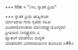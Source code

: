 +++
title = "೦೪೬ ಸ್ನಾತಕ ಪ್ರಿಯ"

+++
ಸ್ನಾತಕ ಪ್ರಿಯ ಋತ್ವಿಗಾಚಾ  
ರ್ಯಾತಿಶಯ ಗುರು ನೃಪರು ಸಹಿತೀ  
ಭೂತಳದೊಳಿಂತಾರು ಮಾನಿಸರಘ್ರ್ಯಯೋಗ್ಯರಲೆ  
ಪ್ರೀತಿಯಲಿ ನೀನಘ್ರ್ಯವನು ವಿ  
ಖ್ಯಾತರಿಗೆ ಮಾಡೆನಲು ಮನ್ನಣೆ   
ಯಾತನಾರೆನೆ ವೀರನಾರಾಯಣನ ತೋರಿಸಿದ     ॥46॥